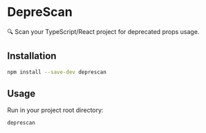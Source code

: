 # DepreScan

🔍 Scan your TypeScript/React project for deprecated props usage.

## Installation

```bash
npm install --save-dev deprescan
```

## Usage

Run in your project root directory:

```bash
deprescan
```